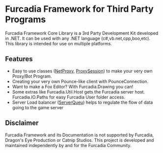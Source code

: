 # Furcadia Framework for Third Party Programs
Furcadia Framework Core  Library is a 3rd Party Development Kit developed in .NET. It can be used with any .NET language (c#,vb.net,cpp,boo,etc).  This library is intended for use on multiple platforms.  

## Features

* Easy to use classes ([NetProxy](https://starship-avalon-projects.github.io/FurcadiaFramework/html/6fdb6471-90ca-4bf7-b380-7b23d1ad6663.htm), [ProxySession](https://starship-avalon-projects.github.io/FurcadiaFramework/html/9a6827e6-8a7b-45a1-9a20-7aaee6f5a481.htm)) to make your very own Proxy/Bot Program.
* Creating your very own Pounce-like client with PounceConnection.
* Want to make a Fox Editor?  With Furcadia.Drawing you can!
* Some extras like Furcadia.Util.Host gets the Furcadia server host.  Furcadia.IO.Paths for easy Furcadia User folder access.
* Server Load balancer ([ServerQueu](https://starship-avalon-projects.github.io/FurcadiaFramework/html/T_Furcadia_Net_Utils_ServerQue.htm)) helps to regulate the flow of data going to the game server

## Disclaimer
Furcadia Framework and its Documentation is not supported by Furcadia, Dragon's Eye Production or Catnip Studios. This project is developed and maintained independently by and for the Furcadia Community.

